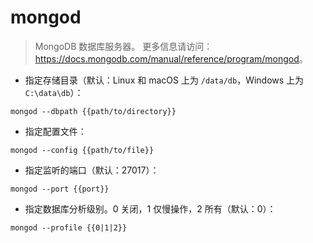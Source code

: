 # mongod

> MongoDB 数据库服务器。
> 更多信息请访问：<https://docs.mongodb.com/manual/reference/program/mongod>。

- 指定存储目录（默认：Linux 和 macOS 上为 `/data/db`，Windows 上为 `C:\data\db`）：

`mongod --dbpath {{path/to/directory}}`

- 指定配置文件：

`mongod --config {{path/to/file}}`

- 指定监听的端口（默认：27017）：

`mongod --port {{port}}`

- 指定数据库分析级别。0 关闭，1 仅慢操作，2 所有（默认：0）：

`mongod --profile {{0|1|2}}`